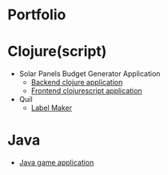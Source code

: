 Portfolio
===========

Clojure(script)
===============
* Solar Panels Budget Generator Application
  - [Backend clojure application](https://github.com/danielhvs/solar-back/tree/main/)
  - [Frontend clojurescript application](https://github.com/danielhvs/solar-front/tree/main/)
* Quil
  - [Label Maker](https://github.com/danielhvs/label-maker/)

Java
===========
  - [Java game application](https://github.com/danielhvs/cross-words-game)
